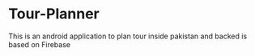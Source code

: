 # Tour-Planner
This is an android application to plan tour inside pakistan and backed is based on Firebase
